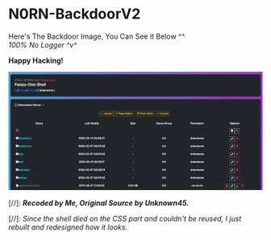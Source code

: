 # N0RN-BackdoorV2


Here's The Backdoor Image, You Can See it Below ^^ <br>
*100% No Logger ^v^*

**Happy Hacking!** <br>

![N0RN-BackdoorV2](https://github.com/0x0v0/N0rn-BackdoorV2/blob/main/Capture.png)


[//]: ***Recoded by Me, Original Source by Unknown45.***

[//]: <i>Since the shell died on the CSS part and couldn't be reused, I just rebuilt and redesigned how it looks.<i>
